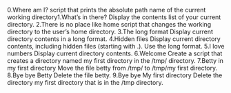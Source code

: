 0.Where am I?
script that prints the absolute path name of the current working directory1.What’s in there?
Display the contents list of your current directory.
2.There is no place like home
script that changes the working directory to the user’s home directory.
3.The long format
Display current directory contents in a long format.
4.Hidden files
Display current directory contents, including hidden files (starting with .). Use the long format.
5.I love numbers
Display current directory contents.
6.Welcome
Create a script that creates a directory named my first directory in the /tmp/ directory.
7.Betty in my first directory
Move the file betty from /tmp/ to /tmp/my first directory.
8.Bye bye Betty
Delete the file betty.
9.Bye bye My first directory
Delete the directory my first directory that is in the /tmp directory.
